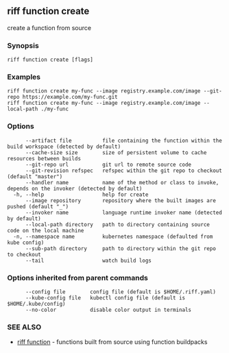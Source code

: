 ## riff function create

create a function from source

### Synopsis

<todo>

```
riff function create [flags]
```

### Examples

```
riff function create my-func --image registry.example.com/image --git-repo https://example.com/my-func.git
riff function create my-func --image registry.example.com/image --local-path ./my-func
```

### Options

```
      --artifact file          file containing the function within the build workspace (detected by default)
      --cache-size size        size of persistent volume to cache resources between builds
      --git-repo url           git url to remote source code
      --git-revision refspec   refspec within the git repo to checkout (default "master")
      --handler name           name of the method or class to invoke, depends on the invoker (detected by default)
  -h, --help                   help for create
      --image repository       repository where the built images are pushed (default "_")
      --invoker name           language runtime invoker name (detected by default)
      --local-path directory   path to directory containing source code on the local machine
  -n, --namespace name         kubernetes namespace (defaulted from kube config)
      --sub-path directory     path to directory within the git repo to checkout
      --tail                   watch build logs
```

### Options inherited from parent commands

```
      --config file        config file (default is $HOME/.riff.yaml)
      --kube-config file   kubectl config file (default is $HOME/.kube/config)
      --no-color           disable color output in terminals
```

### SEE ALSO

* [riff function](riff_function.md)	 - functions built from source using function buildpacks

